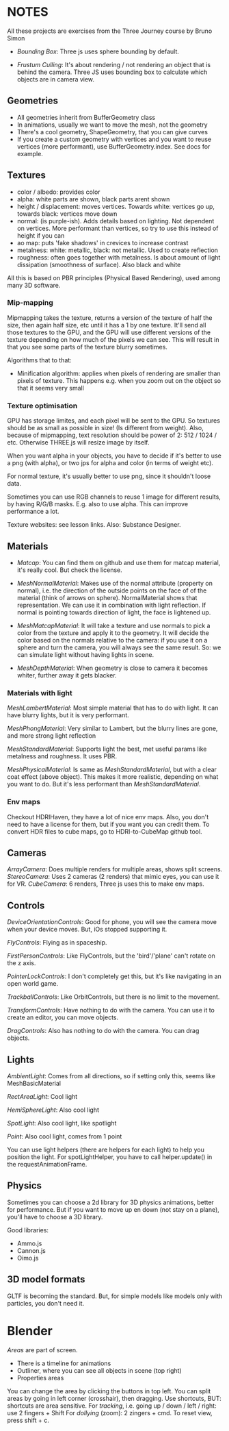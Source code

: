 # NOTES

All these projects are exercises from the Three Journey course by Bruno Simon

- _Bounding Box_: Three js uses sphere bounding by default.

- _Frustum Culling_: It's about rendering / not rendering an object that is behind the camera.
  Three JS uses bounding box to calculate which objects are in camera view.

## Geometries

- All geometries inherit from BufferGeometry class
- In animations, usually we want to move the mesh, not the geometry
- There's a cool geometry, ShapeGeometry, that you can give curves
- If you create a custom geometry with vertices and you want to reuse vertices (more performant), use BufferGeometry.index. See docs for example.

## Textures

- color / albedo: provides color
- alpha: white parts are shown, black parts arent shown
- height / displacement: moves vertices. Towards white: vertices go up, towards black: vertices move down
- normal: (is purple-ish). Adds details based on lighting. Not dependent on vertices. More performant than vertices, so try to use this instead of height if you can
- ao map: puts 'fake shadows' in crevices to increase contrast
- metalness: white: metallic, black: not metallic. Used to create reflection
- roughness: often goes together with metalness. Is about amount of light dissipation (smoothness of surface). Also black and white

All this is based on PBR principles (Physical Based Rendering), used among many 3D software.

### Mip-mapping

Mipmapping takes the texture, returns a version of the texture of half the size, then again half size, etc until it has a 1 by one texture. It'll send all those textures to the GPU, and the GPU will use different versions of the texture depending on how much of the pixels we can see. This will result in that you see some parts of the texture blurry sometimes.

Algorithms that to that:

- Minification algorithm: applies when pixels of rendering are smaller than pixels of texture. This happens e.g. when you zoom out on the object so that it seems very small

### Texture optimisation

GPU has storage limites, and each pixel will be sent to the GPU. So textures should be as small as possible in size! (Is different from weight).
Also, because of mipmapping, text resolution should be power of 2: 512 / 1024 / etc. Otherwise THREE.js will resize image by itself.

When you want alpha in your objects, you have to decide if it's better to use a png (with alpha), or two jps for alpha and color (in terms of weight etc).

For normal texture, it's usually better to use png, since it shouldn't loose data.

Sometimes you can use RGB channels to reuse 1 image for different results, by having R/G/B masks. E.g. also to use alpha. This can improve performance a lot.

Texture websites: see lesson links. Also: Substance Designer.

## Materials

- _Matcap_: You can find them on github and use them for matcap material, it's really cool. But check the license.

- _MeshNormalMaterial_: Makes use of the normal attribute (property on normal), i.e. the direction of the outside points on the face of of the material (think of arrows on sphere). NormalMaterial shows that representation. We can use it in combination with light reflection. If normal is pointing towards direction of light, the face is lightened up.

- _MeshMatcapMaterial_: It will take a texture and use normals to pick a color from the texture and apply it to the geometry. It will decide the color based on the normals relative to the camera: if you use it on a sphere and turn the camera, you will always see the same result. So: we can simulate light without having lights in scene.

- _MeshDepthMaterial_: When geometry is close to camera it becomes whiter, further away it gets blacker.

### Materials with light

_MeshLambertMaterial_: Most simple material that has to do with light. It can have blurry lights, but it is very performant.

_MeshPhongMaterial_: Very similar to Lambert, but the blurry lines are gone, and more strong light reflection

_MeshStandardMaterial_: Supports light the best, met useful params like metalness and roughness. It uses PBR.

_MeshPhysicalMaterial_: Is same as _MeshStandardMaterial_, but with a clear coat effect (above object). This makes it more realistic, depending on what you want to do. But it's less performant than _MeshStandardMaterial_.

### Env maps

Checkout HDRIHaven, they have a lot of nice env maps. Also, you don't need to have a license for them, but if you want you can credit them.
To convert HDR files to cube maps, go to HDRI-to-CubeMap github tool.

## Cameras

_ArrayCamera_: Does multiple renders for multiple areas, shows split screens.
_StereoCamera_: Uses 2 cameras (2 renders) that mimic eyes, you can use it for VR.
_CubeCamera_: 6 renders, Three js uses this to make env maps.

## Controls

_DeviceOrientationControls_: Good for phone, you will see the camera move when your device moves.
But, iOs stopped supporting it.

_FlyControls_: Flying as in spaceship.

_FirstPersonControls_: Like FlyControls, but the 'bird'/'plane' can't rotate on the z axis.

_PointerLockControls_: I don't completely get this, but it's like navigating in an open world game.

_TrackballControls_: Like OrbitControls, but there is no limit to the movement.

_TransformControls_: Have nothing to do with the camera. You can use it to create an editor, you can move objects.

_DragControls_: Also has nothing to do with the camera. You can drag objects.

## Lights

_AmbientLight_: Comes from all directions, so if setting only this, seems like MeshBasicMaterial

_RectAreaLight_: Cool light

_HemiSphereLight_: Also cool light

_SpotLight_: Also cool light, like spotlight

_Point_: Also cool light, comes from 1 point

You can use light helpers (there are helpers for each light) to help you position the light. For spotLightHelper, you have to call helper.update() in the requestAnimationFrame.

## Physics

Sometimes you can choose a 2d library for 3D physics animations, better for performance. But if you want to move up en down (not stay on a plane), you'll have to choose a 3D library.

Good libraries:

- Ammo.js
- Cannon.js
- Oimo.js

## 3D model formats

GLTF is becoming the standard. But, for simple models like models only with particles, you don't need it.

# Blender

_Areas_ are part of screen.

- There is a timeline for animations
- Outliner, where you can see all objects in scene (top right)
- Properties areas

You can change the area by clicking the buttons in top left.
You can split areas by going in left corner (crosshair), then dragging.
Use shortcuts, BUT: shortcuts are area sensitive.
For _tracking_, i.e. going up / down / left / right: use 2 fingers + Shift
For _dollying_ (zoom): 2 zingers + cmd.
To reset view, press shift + c.

